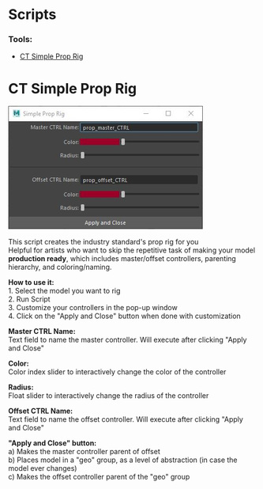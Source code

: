 <p></p>
<div>
    <h1> Scripts </h1>
    <h3><b>Tools:</b></h3>
    <ul>
        <li><a href="#-ct-simple-prop-rig-">CT Simple Prop Rig</a></li>
    </ul>
</div>
<div>
    <!-- CT Simple Prop Rig -->
    <h1> CT Simple Prop Rig </h1>
    <img src="./media/ct_ui_simple_prop_rig.JPG" alt="CT Simple Prop Rig GUI">
    <p>This script creates the industry standard's prop rig for you<br>Helpful for artists who want to skip the repetitive task 
    of making your model <b>production ready</b>, which includes master/offset controllers, parenting hierarchy, and coloring/naming.</p>
    <p><b>How to use it:</b>
    <br>1. Select the model you want to rig
    <br>2. Run Script
    <br>3. Customize your controllers in the pop-up window
    <br>4. Click on the "Apply and Close" button when done with customization</p>
    <p><b>Master CTRL Name: </b><br>Text field to name the master controller. Will execute after clicking "Apply and Close"</p>
    <p><b>Color: </b><br>Color index slider to interactively change the color of the controller</p>
    <p><b>Radius: </b><br>Float slider to interactively change the radius of the controller</p>
    <p><b>Offset CTRL Name: </b><br>Text field to name the offset controller. Will execute after clicking "Apply and Close"</p>
    <p><b>"Apply and Close" button: </b>
    <br>a) Makes the master controller parent of offset
    <br>b) Places model in a "geo" group, as a level of abstraction (in case the model ever changes)
    <br>c) Makes the offset controller parent of the "geo" group </p>
    <br>
</div>